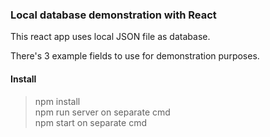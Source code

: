 ### Local database demonstration with React

This react app uses local JSON file as database.  

There's 3 example fields to use for demonstration purposes.  

#### Install
>npm install  
>npm run server on separate cmd  
>npm start on separate cmd